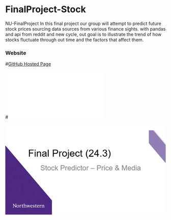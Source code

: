 # FinalProject-Stock
 NU-FinalProject 
In this final project our group will attempt to predict future stock prices sourcing data sources from various finance sights. with  pandas and api from reddit and new cycle, out goal is to illustrate the trend of how stocks fluctuate through out time and the factors that affect them.  
### Website
#[GitHub Hosted Page](https://ccc-gh.github.io/FinalProject-Stock/)

#![Project Charts (PDF)](README_Images/NU-FinalProject_Stocks.pdf)

![](README_Images/NU-FinalProject_Stocks.gif)
